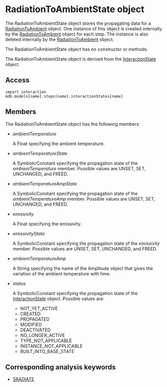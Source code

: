 # RadiationToAmbientState object

The RadiationToAmbientState object stores the propagating data for a [RadiationToAmbient](https://help.3ds.com/2022/english/DSSIMULIA_Established/SIMACAEKERRefMap/simaker-c-radiationtoambientpyc.htm?ContextScope=all) object. One instance of this object is created internally by the [RadiationToAmbient](https://help.3ds.com/2022/english/DSSIMULIA_Established/SIMACAEKERRefMap/simaker-c-radiationtoambientpyc.htm?ContextScope=all) object for each step. The instance is also deleted internally by the [RadiationToAmbient](https://help.3ds.com/2022/english/DSSIMULIA_Established/SIMACAEKERRefMap/simaker-c-radiationtoambientpyc.htm?ContextScope=all) object.

The RadiationToAmbientState object has no constructor or methods.

The RadiationToAmbientState object is derived from the [InteractionState](https://help.3ds.com/2022/english/DSSIMULIA_Established/SIMACAEKERRefMap/simaker-c-interactionstatepyc.htm?ContextScope=all) object.

## Access

```
import interaction
mdb.models[name].steps[name].interactionStates[name]
```

## Members

The RadiationToAmbientState object has the following members:

- *ambientTemperature*

  A Float specifying the ambient temperature.

- *ambientTemperatureState*

  A SymbolicConstant specifying the propagation state of the *ambientTemperature* member. Possible values are UNSET, SET, UNCHANGED, and FREED.

- *ambientTemperatureAmpState*

  A SymbolicConstant specifying the propagation state of the *ambientTemperatureAmp* member. Possible values are UNSET, SET, UNCHANGED, and FREED.

- *emissivity*

  A Float specifying the emissivity.

- *emissivityState*

  A SymbolicConstant specifying the propagation state of the *emissivity* member. Possible values are UNSET, SET, UNCHANGED, and FREED.

- *ambientTemperatureAmp*

  A String specifying the name of the Amplitude object that gives the variation of the ambient temperature with time.

- *status*

  A SymbolicConstant specifying the propagation state of the [InteractionState](https://help.3ds.com/2022/english/DSSIMULIA_Established/SIMACAEKERRefMap/simaker-c-interactionstatepyc.htm?ContextScope=all) object. Possible values are:

  - NOT_YET_ACTIVE
  - CREATED
  - PROPAGATED
  - MODIFIED
  - DEACTIVATED
  - NO_LONGER_ACTIVE
  - TYPE_NOT_APPLICABLE
  - INSTANCE_NOT_APPLICABLE
  - BUILT_INTO_BASE_STATE



## Corresponding analysis keywords

- [SRADIATE](https://help.3ds.com/2022/english/DSSIMULIA_Established/SIMACAEKEYRefMap/simakey-r-sradiate.htm?ContextScope=all#simakey-r-sradiate)